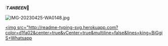 🕯𝙏𝘼𝙉𝘽𝙀𝙀𝙉🐧

![IMG-20230425-WA0148.jpg](https://user-images.githubusercontent.com/131713491/234157834-c2ca415e-f30f-409e-bd38-81e0ca0a5a5e.jpg)


  <a href="#"><img src="http://readme-typing-svg.herokuapp.com?color=d1fa02&center=true&vCenter=true&multiline=false&lines=king+BiGgiS+Whatsapp <a href="#"><img src="http://readme-typing-svg.herokuapp.com?color=d1fa02&center=true&vCenter=true&multiline=true&lines=tanbeen+WHATSAPP+BOT+BY+TEAM+KING+BiGgiS +Bot" alt="">

